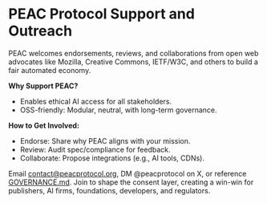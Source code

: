 # PEAC Protocol Support and Outreach

PEAC welcomes endorsements, reviews, and collaborations from open web advocates like Mozilla, Creative Commons, IETF/W3C, and others to build a fair automated economy.

**Why Support PEAC?**
- Enables ethical AI access for all stakeholders.
- OSS-friendly: Modular, neutral, with long-term governance.

**How to Get Involved:**
- Endorse: Share why PEAC aligns with your mission.
- Review: Audit spec/compliance for feedback.
- Collaborate: Propose integrations (e.g., AI tools, CDNs).

Email contact@peacprotocol.org, DM @peacprotocol on X, or reference [GOVERNANCE.md](GOVERNANCE.md). Join to shape the consent layer, creating a win-win for publishers, AI firms, foundations, developers, and regulators.
